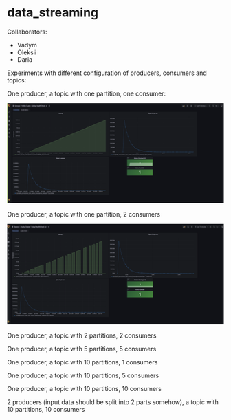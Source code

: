 # data_streaming

Collaborators:
 - Vadym
 - Oleksii
 - Daria

Experiments with different configuration of producers, consumers and topics:

One producer, a topic with one partition, one consumer:

![](./img/task1/task1.png)


One producer, a topic with one partition, 2 consumers

![](./img/task2/task2.png)

One producer, a topic with 2 partitions, 2 consumers

One producer, a topic with 5 partitions, 5 consumers

One producer, a topic with 10 partitions, 1 consumers

One producer, a topic with 10 partitions, 5 consumers

One producer, a topic with 10 partitions, 10 consumers

2 producers (input data should be split into 2 parts somehow), a topic with 10 partitions, 10 consumers